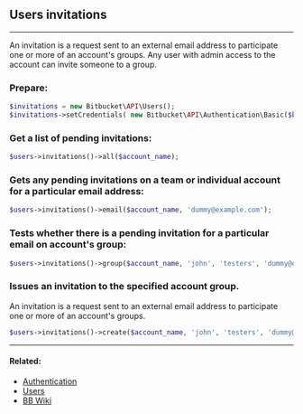 ## Users invitations

----
An invitation is a request sent to an external email address to participate one or more of an account's groups.
Any user with admin access to the account can invite someone to a group.

### Prepare:
```php
$invitations = new Bitbucket\API\Users();
$invitations->setCredentials( new Bitbucket\API\Authentication\Basic($bb_user, $bb_pass) );
```

### Get a list of pending invitations:
```php
$users->invitations()->all($account_name);
```

### Gets any pending invitations on a team or individual account for a particular email address:
```php
$users->invitations()->email($account_name, 'dummy@example.com');
```

### Tests whether there is a pending invitation for a particular email on account's group:
```php
$users->invitations()->group($account_name, 'john', 'testers', 'dummy@example.com');
```

### Issues an invitation to the specified account group.
An invitation is a request sent to an external email address to participate one or more of an account's groups. 
```php
$users->invitations()->create($account_name, 'john', 'testers', 'dummy@example.com');
```

----

#### Related:
  * [Authentication](authentication.md)
  * [Users](../users.md)
  * [BB Wiki](https://confluence.atlassian.com/display/BITBUCKET/invitations+Resource#invitationsResource-Overview)
